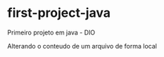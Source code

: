 # first-project-java
Primeiro projeto em java - DIO

Alterando o conteudo de um arquivo de forma local 
